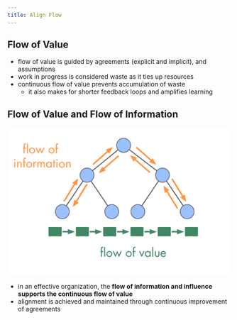 ```yaml
---
title: Align Flow
---
```



## Flow of Value ##

* flow of value is guided by agreements (explicit and implicit), and assumptions
* work in progress is considered waste as it ties up resources
* continuous flow of value prevents accumulation of waste
    * it also makes for shorter feedback loops and amplifies learning


## Flow of Value and Flow of Information ##

![](img/evolution/types-of-flow.png)

* in an effective organization, the **flow of information and influence supports the continuous flow of value**
* alignment is achieved and maintained through continuous improvement of agreements

